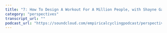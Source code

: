 ```yaml
---
title: "7: How To Design A Workout For A Million People, with Shayne Gaffney"
category: "perspectives"
transcript_url: ""
podcast_url: "https://soundcloud.com/empiricalcyclingpodcast/perspectives-6-how-to-design-a-workout-for-a-million-people-with-shayne-gaffney"
---
```

